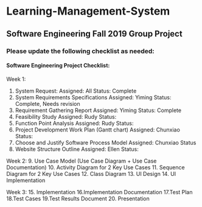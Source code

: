 # Learning-Management-System
Software Engineering Fall 2019 Group Project
------
### Please update the following checklist as needed:

#### Software Engineering Project Checklist:

Week 1:
1. System Request: 
        Assigned: All
        Status: Complete
2. System Requirements Specifications
        Assigned: Yiming
        Status: Complete, Needs revision
3. Requirement Gathering Report
        Assigned: Yiming
        Status: Complete
4. Feasibility Study
        Assigned: Rudy
        Status:
5. Function Point Analysis
        Assigned: Rudy
        Status:
6. Project Development Work Plan (Gantt chart)
        Assigned: Chunxiao
        Status:
7. Choose and Justify Software Process Model
        Assigned: Chunxiao
        Status
8. Website Structure Outline
        Assigned: Ellen
        Status: 
        
Week 2:
9. Use Case Model (Use Case Diagram + Use Case Documentation)
10. Activity Diagram for 2 Key Use Cases
11. Sequence Diagram for 2 Key Use Cases
12. Class Diagram
13. UI Design
14. UI Implementation

Week 3:
15. Implementation
16.Implementation Documentation
17.Test Plan
18.Test Cases
19.Test Results Document
20. Presentation
